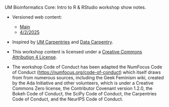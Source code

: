 UM Bioinformatics Core: Intro to R & RStudio workshop show notes.

* Versioned web content:
  
  - [Main](https://umich-brcf-bioinf.github.io/workshop-intro-r-rstudio/main/html/)
  - [4/2/2025](https://umich-brcf-bioinf.github.io/workshop-intro-r-rstudio/2025-04-02/html/)

* Inspired by [UM Carpentries](https://github.com/UMCarpentries/intro-curriculum-r) 
  and [Data Carpentry](https://datacarpentry.org/lessons/#genomics-workshop/).
* This workshop content is licensed under a 
  [Creative Commons Attribution 4 License](https://creativecommons.org/licenses/by/4.0/).
* The workshop Code of Conduct has been adapted the NumFocus Code of Conduct 
  (https://numfocus.org/code-of-conduct) which itself draws from from numerous 
  sources, including the Geek Feminism wiki, created by the Ada Initiative and 
  other volunteers, which is under a Creative Commons Zero license, the 
  Contributor Covenant version 1.2.0, the Bokeh Code of Conduct, the SciPy Code 
  of Conduct, the Carpentries Code of Conduct, and the NeurIPS Code of Conduct.




